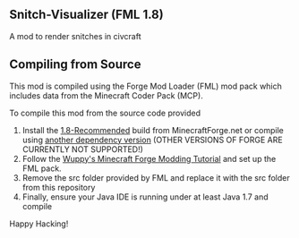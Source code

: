 ## Snitch-Visualizer (FML 1.8)
A mod to render snitches in civcraft

Compiling from Source
---

This mod is compiled using the Forge Mod Loader (FML) mod pack which includes data from the Minecraft Coder Pack (MCP).

To compile this mod from the source code provided

1. Install the [1.8-Recommended](http://adfoc.us/serve/sitelinks/?id=271228&url=http://files.minecraftforge.net/maven/net/minecraftforge/forge/1.8-11.14.1.1334/forge-1.8-11.14.1.1334-src.zip) build from MinecraftForge.net or compile using [another dependency version](http://files.minecraftforge.net/) (OTHER VERSIONS OF FORGE ARE CURRENTLY NOT SUPPORTED!)
2. Follow the [Wuppy's Minecraft Forge Modding Tutorial](http://www.wuppy29.com/minecraft/1-8-tutorial/forge-modding-tutorial-1-8-set-up-part-2-forge-setup/) and set up the FML pack.
3. Remove the src folder provided by FML and replace it with the src folder from this repository
4. Finally, ensure your Java IDE is running under at least Java 1.7 and compile

Happy Hacking!
